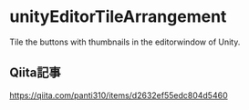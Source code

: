 # unityEditorTileArrangement
Tile the buttons with thumbnails in the editorwindow of Unity.

## Qiita記事
https://qiita.com/panti310/items/d2632ef55edc804d5460
